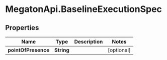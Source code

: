 # MegatonApi.BaselineExecutionSpec

## Properties
Name | Type | Description | Notes
------------ | ------------- | ------------- | -------------
**pointOfPresence** | **String** |  | [optional] 


